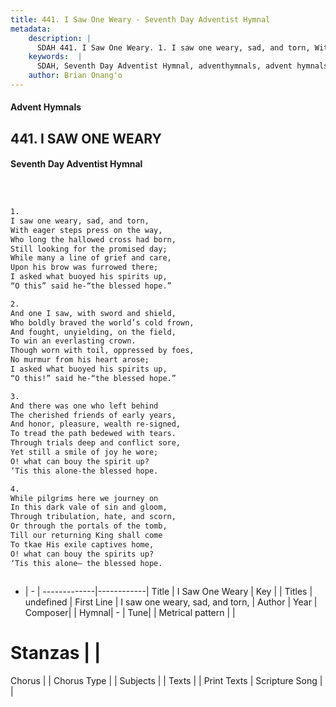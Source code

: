 ```yaml
---
title: 441. I Saw One Weary - Seventh Day Adventist Hymnal
metadata:
    description: |
      SDAH 441. I Saw One Weary. 1. I saw one weary, sad, and torn, With eager steps press on the way, Who long the hallowed cross had born, Still looking for the promised day; While many a line of grief and care, Upon his brow was furrowed there; I asked what buoyed his spirits up, “O this” said he-“the blessed hope.”
    keywords:  |
      SDAH, Seventh Day Adventist Hymnal, adventhymnals, advent hymnals, I Saw One Weary, I saw one weary, sad, and torn, 
    author: Brian Onang'o
---
```


#### Advent Hymnals
## 441. I SAW ONE WEARY
#### Seventh Day Adventist Hymnal

```txt



1.
I saw one weary, sad, and torn,
With eager steps press on the way,
Who long the hallowed cross had born,
Still looking for the promised day;
While many a line of grief and care,
Upon his brow was furrowed there;
I asked what buoyed his spirits up,
“O this” said he-“the blessed hope.”

2.
And one I saw, with sword and shield,
Who boldly braved the world’s cold frown,
And fought, unyielding, on the field,
To win an everlasting crown.
Though worn with toil, oppressed by foes,
No murmur from his heart arose;
I asked what buoyed his spirits up,
“O this!” said he-“the blessed hope.”

3.
And there was one who left behind
The cherished friends of early years,
And honor, pleasure, wealth re-signed,
To tread the path bedewed with tears.
Through trials deep and conflict sore,
Yet still a smile of joy he wore;
O! what can bouy the spirit up?
‘Tis this alone-the blessed hope.

4.
While pilgrims here we journey on
In this dark vale of sin and gloom,
Through tribulation, hate, and scorn,
Or through the portals of the tomb,
Till our returning King shall come
To tkae His exile captives home,
O! what can bouy the spirits up?
‘Tis this alone– the blessed hope.



```

- |   -  |
-------------|------------|
Title | I Saw One Weary |
Key |  |
Titles | undefined |
First Line | I saw one weary, sad, and torn, |
Author | 
Year | 
Composer|  |
Hymnal|  - |
Tune|  |
Metrical pattern | |
# Stanzas |  |
Chorus |  |
Chorus Type |  |
Subjects |  |
Texts |  |
Print Texts | 
Scripture Song |  |
  
